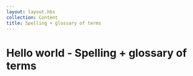 ```yaml
---
layout: layout.hbs
collection: Content
title: Spelling + glossary of terms
---
```


# Hello world - Spelling + glossary of terms

